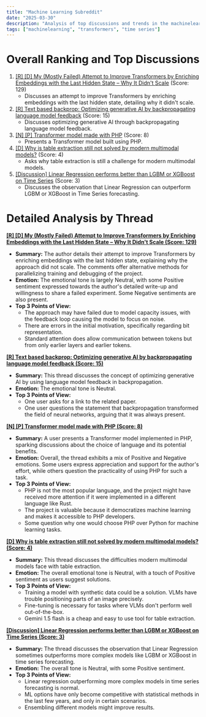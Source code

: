 ```yaml
---
title: "Machine Learning Subreddit"
date: "2025-03-30"
description: "Analysis of top discussions and trends in the machinelearning subreddit"
tags: ["machinelearning", "transformers", "time series"]
---
```


# Overall Ranking and Top Discussions
1.  [[R] [D] My (Mostly Failed) Attempt to Improve Transformers by Enriching Embeddings with the Last Hidden State – Why It Didn't Scale](https://www.reddit.com/r/MachineLearning/comments/1jn0ha9/r_d_my_mostly_failed_attempt_to_improve/) (Score: 129)
    * Discusses an attempt to improve Transformers by enriching embeddings with the last hidden state, detailing why it didn't scale.
2.  [[R] Text based backprop: Optimizing generative AI by backpropagating language model feedback](https://www.reddit.com/r/MachineLearning/comments/1jn7jvg/r_text_based_backprop_optimizing_generative_ai_by/) (Score: 15)
    * Discusses optimizing generative AI through backpropagating language model feedback.
3.  [[N] [P] Transformer model made with PHP](https://www.reddit.com/r/MachineLearning/comments/1jn11wq/n_p_transformer_model_made_with_php/) (Score: 8)
    * Presents a Transformer model built using PHP.
4.  [[D] Why is table extraction still not solved by modern multimodal models?](https://www.reddit.com/r/MachineLearning/comments/1jnjfaq/d_why_is_table_extraction_still_not_solved_by/) (Score: 4)
    *  Asks why table extraction is still a challenge for modern multimodal models.
5.  [[Discussion] Linear Regression performs better than LGBM or XGBoost on Time Series](https://www.reddit.com/r/MachineLearning/comments/1jneuix/discussion_linear_regression_performs_better_than/) (Score: 3)
    * Discusses the observation that Linear Regression can outperform LGBM or XGBoost in Time Series forecasting.

# Detailed Analysis by Thread
**[[R] [D] My (Mostly Failed) Attempt to Improve Transformers by Enriching Embeddings with the Last Hidden State – Why It Didn't Scale (Score: 129)](https://www.reddit.com/r/MachineLearning/comments/1jn0ha9/r_d_my_mostly_failed_attempt_to_improve/)**
*  **Summary:** The author details their attempt to improve Transformers by enriching embeddings with the last hidden state, explaining why the approach did not scale. The comments offer alternative methods for parallelizing training and debugging of the project.
*  **Emotion:** The emotional tone is largely Neutral, with some Positive sentiment expressed towards the author's detailed write-up and willingness to share a failed experiment. Some Negative sentiments are also present.
*  **Top 3 Points of View:**
    *   The approach may have failed due to model capacity issues, with the feedback loop causing the model to focus on noise.
    *   There are errors in the initial motivation, specifically regarding bit representation.
    *   Standard attention does allow communication between tokens but from only earlier layers and earlier tokens.

**[[R] Text based backprop: Optimizing generative AI by backpropagating language model feedback (Score: 15)](https://www.reddit.com/r/MachineLearning/comments/1jn7jvg/r_text_based_backprop_optimizing_generative_ai_by/)**
*  **Summary:** This thread discusses the concept of optimizing generative AI by using language model feedback in backpropagation.
*  **Emotion:** The emotional tone is Neutral.
*  **Top 3 Points of View:**
    *   One user asks for a link to the related paper.
    *   One user questions the statement that backpropagation transformed the field of neural networks, arguing that it was always present.

**[[N] [P] Transformer model made with PHP (Score: 8)](https://www.reddit.com/r/MachineLearning/comments/1jn11wq/n_p_transformer_model_made_with_php/)**
*  **Summary:** A user presents a Transformer model implemented in PHP, sparking discussions about the choice of language and its potential benefits.
*  **Emotion:** Overall, the thread exhibits a mix of Positive and Negative emotions. Some users express appreciation and support for the author's effort, while others question the practicality of using PHP for such a task.
*  **Top 3 Points of View:**
    *   PHP is not the most popular language, and the project might have received more attention if it were implemented in a different language like Rust.
    *   The project is valuable because it democratizes machine learning and makes it accessible to PHP developers.
    *   Some question why one would choose PHP over Python for machine learning tasks.

**[[D] Why is table extraction still not solved by modern multimodal models? (Score: 4)](https://www.reddit.com/r/MachineLearning/comments/1jnjfaq/d_why_is_table_extraction_still_not_solved_by/)**
*  **Summary:** This thread discusses the difficulties modern multimodal models face with table extraction.
*  **Emotion:** The overall emotional tone is Neutral, with a touch of Positive sentiment as users suggest solutions.
*  **Top 3 Points of View:**
    *   Training a model with synthetic data could be a solution. VLMs have trouble positioning parts of an image precisely.
    *   Fine-tuning is necessary for tasks where VLMs don't perform well out-of-the-box.
    *   Gemini 1.5 flash is a cheap and easy to use tool for table extraction.

**[[Discussion] Linear Regression performs better than LGBM or XGBoost on Time Series (Score: 3)](https://www.reddit.com/r/MachineLearning/comments/1jneuix/discussion_linear_regression_performs_better_than/)**
*  **Summary:** The thread discusses the observation that Linear Regression sometimes outperforms more complex models like LGBM or XGBoost in time series forecasting.
*  **Emotion:** The overall tone is Neutral, with some Positive sentiment.
*  **Top 3 Points of View:**
    *   Linear regression outperforming more complex models in time series forecasting is normal.
    *   ML options have only become competitive with statistical methods in the last few years, and only in certain scenarios.
    *   Ensembling different models might improve results.
